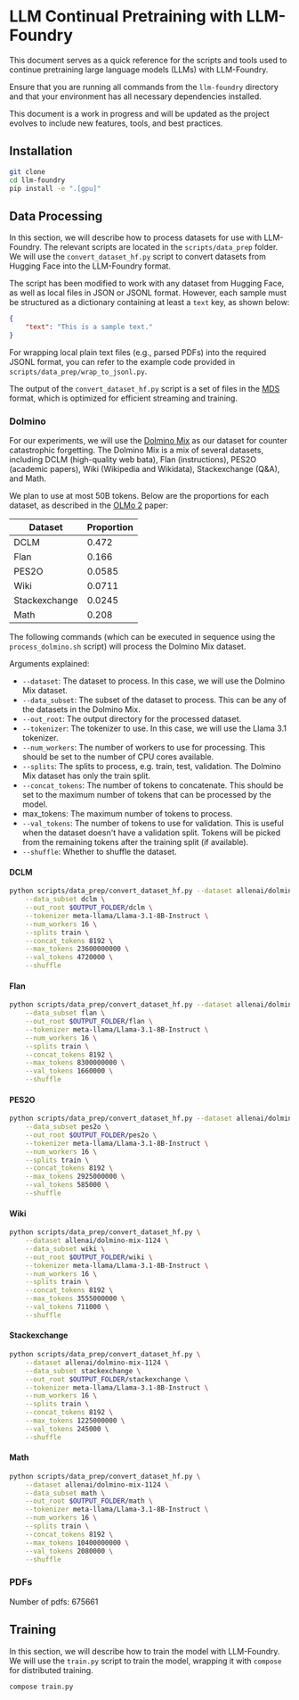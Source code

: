 # LLM Continual Pretraining with LLM-Foundry

This document serves as a quick reference for the scripts and tools used to continue pretraining large language models (LLMs) with LLM-Foundry.

Ensure that you are running all commands from the `llm-foundry` directory and that your environment has all necessary dependencies installed.

This document is a work in progress and will be updated as the project evolves to include new features, tools, and best practices.

## Installation

```bash
git clone 
cd llm-foundry
pip install -e ".[gpu]"
```

## Data Processing

In this section, we will describe how to process datasets for use with LLM-Foundry.
The relevant scripts are located in the `scripts/data_prep` folder.
We will use the `convert_dataset_hf.py` script to convert datasets from Hugging Face into the LLM-Foundry format.

The script has been modified to work with any dataset from Hugging Face, as well as local files in JSON or JSONL format. 
However, each sample must be structured as a dictionary containing at least a `text` key, as shown below:

```json
{
    "text": "This is a sample text."
}
```

For wrapping local plain text files (e.g., parsed PDFs) into the required JSONL format, you can refer to the example code provided in `scripts/data_prep/wrap_to_jsonl.py`.

The output of the `convert_dataset_hf.py` script is a set of files in the [MDS](https://docs.mosaicml.com/projects/streaming/en/stable/preparing_datasets/dataset_format.html#mds) format, which is optimized for efficient streaming and training.

### Dolmino

For our experiments, we will use the [Dolmino Mix](https://huggingface.co/datasets/allenai/dolmino-mix-1124) as our dataset for counter catastrophic forgetting.
The Dolmino Mix is a mix of several datasets, including DCLM (high-quality web bata), Flan (instructions), PES2O (academic papers), Wiki (Wikipedia and Wikidata), Stackexchange (Q&A), and Math.

We plan to use at most 50B tokens. Below are the proportions for each dataset, as described in the [OLMo 2](https://arxiv.org/abs/2501.00656) paper:

| Dataset       | Proportion |
| ------------- | ---------- |
| DCLM          | 0.472      |
| Flan          | 0.166      |
| PES2O         | 0.0585     |
| Wiki          | 0.0711     |
| Stackexchange | 0.0245     |
| Math          | 0.208      |

The following commands (which can be executed in sequence using the `process_dolmino.sh` script) will process the Dolmino Mix dataset.

Arguments explained:

- `--dataset`: The dataset to process. In this case, we will use the Dolmino Mix dataset.
- `--data_subset`: The subset of the dataset to process. This can be any of the datasets in the Dolmino Mix.
- `--out_root`: The output directory for the processed dataset.
- `--tokenizer`: The tokenizer to use. In this case, we will use the Llama 3.1 tokenizer.
- `--num_workers`: The number of workers to use for processing. This should be set to the number of CPU cores available.
- `--splits`: The splits to process, e.g. train, test, validation. The Dolmino Mix dataset has only the train split.
- `--concat_tokens`: The number of tokens to concatenate. This should be set to the maximum number of tokens that can be processed by the model.
- max_tokens: The maximum number of tokens to process.
- `--val_tokens`: The number of tokens to use for validation. This is useful when the dataset doesn't have a validation split. Tokens will be picked from the remaining tokens after the training split (if available).
- `--shuffle`: Whether to shuffle the dataset.

#### DCLM

```bash
python scripts/data_prep/convert_dataset_hf.py --dataset allenai/dolmino-mix-1124 \
    --data_subset dclm \
    --out_root $OUTPUT_FOLDER/dclm \
    --tokenizer meta-llama/Llama-3.1-8B-Instruct \
    --num_workers 16 \
    --splits train \
    --concat_tokens 8192 \
    --max_tokens 23600000000 \
    --val_tokens 4720000 \
    --shuffle
```

#### Flan

```bash
python scripts/data_prep/convert_dataset_hf.py --dataset allenai/dolmino-mix-1124 \
    --data_subset flan \
    --out_root $OUTPUT_FOLDER/flan \
    --tokenizer meta-llama/Llama-3.1-8B-Instruct \
    --num_workers 16 \
    --splits train \
    --concat_tokens 8192 \
    --max_tokens 8300000000 \
    --val_tokens 1660000 \
    --shuffle
```

#### PES2O

```bash
python scripts/data_prep/convert_dataset_hf.py --dataset allenai/dolmino-mix-1124 \
    --data_subset pes2o \
    --out_root $OUTPUT_FOLDER/pes2o \
    --tokenizer meta-llama/Llama-3.1-8B-Instruct \
    --num_workers 16 \
    --splits train \
    --concat_tokens 8192 \
    --max_tokens 2925000000 \
    --val_tokens 585000 \
    --shuffle
```

#### Wiki

```bash
python scripts/data_prep/convert_dataset_hf.py \
    --dataset allenai/dolmino-mix-1124 \
    --data_subset wiki \
    --out_root $OUTPUT_FOLDER/wiki \
    --tokenizer meta-llama/Llama-3.1-8B-Instruct \
    --num_workers 16 \
    --splits train \
    --concat_tokens 8192 \
    --max_tokens 3555000000 \
    --val_tokens 711000 \
    --shuffle
```

#### Stackexchange

```bash
python scripts/data_prep/convert_dataset_hf.py \
    --dataset allenai/dolmino-mix-1124 \
    --data_subset stackexchange \
    --out_root $OUTPUT_FOLDER/stackexchange \
    --tokenizer meta-llama/Llama-3.1-8B-Instruct \
    --num_workers 16 \
    --splits train \
    --concat_tokens 8192 \
    --max_tokens 1225000000 \
    --val_tokens 245000 \
    --shuffle
```

#### Math

```bash
python scripts/data_prep/convert_dataset_hf.py \
    --dataset allenai/dolmino-mix-1124 \
    --data_subset math \
    --out_root $OUTPUT_FOLDER/math \
    --tokenizer meta-llama/Llama-3.1-8B-Instruct \
    --num_workers 16 \
    --splits train \
    --concat_tokens 8192 \
    --max_tokens 10400000000 \
    --val_tokens 2080000 \
    --shuffle
```

### PDFs

Number of pdfs: 675661

## Training

In this section, we will describe how to train the model with LLM-Foundry.
We will use the `train.py` script to train the model, wrapping it with `compose` for distributed training.

```bash
compose train.py
```
